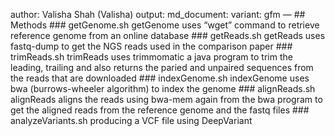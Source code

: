 author: Valisha Shah (Valisha) output: md\_document: variant: gfm — \#\#
Methods \#\#\# getGenome.sh getGenome uses “wget” command to retrieve
reference genome from an online database \#\#\# getReads.sh getReads
uses fastq-dump to get the NGS reads used in the comparison paper \#\#\#
trimReads.sh trimReads uses trimmomatic a java program to trim the
leading, trailing and also returns the paried and unpaired sequences
from the reads that are downloaded \#\#\# indexGenome.sh indexGenome
uses bwa (burrows-wheeler algorithm) to index the genome \#\#\#
alignReads.sh alignReads aligns the reads using bwa-mem again from the
bwa program to get the aligned reads from the reference genome and the
fastq files \#\#\# analyzeVariants.sh producing a VCF file using
DeepVariant
